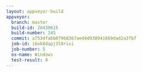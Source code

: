 ```yaml
---
layout: appveyor-build
appveyor:
  branch: master
  build-id: 28430615
  build-number: 245
  commit: a7534fabb07968367aed4d930941669dad2a3fb7
  job-id: i6xk8dapj3l8rixi
  job-number: 5
  os-name: Windows
  test-result: 0
---
```

